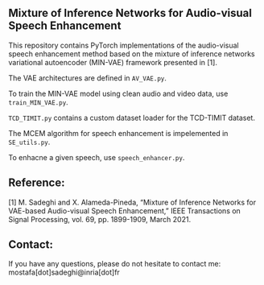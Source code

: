 ## Mixture of Inference Networks for Audio-visual Speech Enhancement

This repository contains PyTorch implementations of the audio-visual speech enhancement method based on the mixture of inference networks variational autoencoder (MIN-VAE) framework presented in [1].

The VAE architectures are defined in `AV_VAE.py`.

To train the MIN-VAE model using clean audio and video data, use `train_MIN_VAE.py`.

`TCD_TIMIT.py` contains a custom dataset loader for the TCD-TIMIT dataset.

The MCEM algorithm for speech enhancement is impelemented in `SE_utils.py`.

To enhacne a given speech, use `speech_enhancer.py`.

## Reference:

[1] M. Sadeghi and X. Alameda-Pineda, “Mixture of Inference Networks for VAE-based Audio-visual Speech Enhancement,” IEEE Transactions on Signal Processing, vol. 69, pp. 1899-1909, March 2021.

## Contact:

If you have any questions, please do not hesitate to contact me: mostafa[dot]sadeghi@inria[dot]fr
